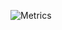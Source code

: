 ![Metrics](https://metrics.lecoq.io/thethomaas?template=classic&base.header=0&base.activity=0&base.community=0&base.repositories=0&base.metadata=0&languages=1&isocalendar=1&isocalendar.duration=full-year&config.timezone=Europe%2FParis&config.animated=true)
